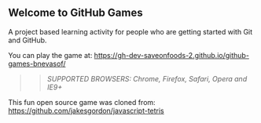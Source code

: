 ## Welcome to GitHub Games

A project based learning activity for people who are getting started with Git and GitHub.

You can play the game at: https://gh-dev-saveonfoods-2.github.io/github-games-bnevasof/

>> _*SUPPORTED BROWSERS*: Chrome, Firefox, Safari, Opera and IE9+_

This fun open source game was cloned from: https://github.com/jakesgordon/javascript-tetris
